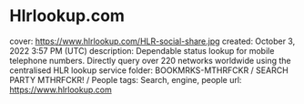 # Hlrlookup.com

cover: https://www.hlrlookup.com/HLR-social-share.jpg
created: October 3, 2022 3:57 PM (UTC)
description: Dependable status lookup for mobile telephone numbers. Directly query over 220 networks worldwide using the centralised HLR lookup service
folder: BOOKMRKS-MTHRFCKR / SEARCH PARTY MTHRFCKR! / People
tags: Search, engine, people
url: https://www.hlrlookup.com